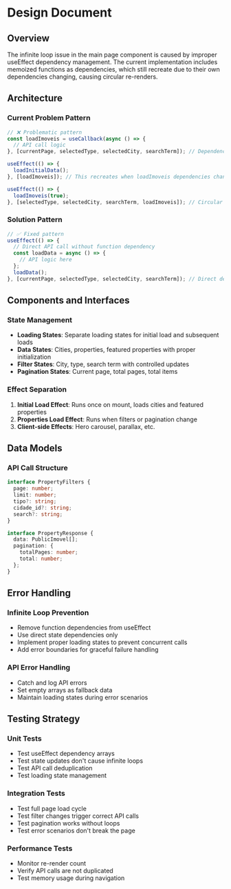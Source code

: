 # Design Document

## Overview

The infinite loop issue in the main page component is caused by improper useEffect dependency management. The current implementation includes memoized functions as dependencies, which still recreate due to their own dependencies changing, causing circular re-renders.

## Architecture

### Current Problem Pattern
```typescript
// ❌ Problematic pattern
const loadImoveis = useCallback(async () => {
  // API call logic
}, [currentPage, selectedType, selectedCity, searchTerm]); // Dependencies change frequently

useEffect(() => {
  loadInitialData();
}, [loadImoveis]); // This recreates when loadImoveis dependencies change

useEffect(() => {
  loadImoveis(true);
}, [selectedType, selectedCity, searchTerm, loadImoveis]); // Circular dependency
```

### Solution Pattern
```typescript
// ✅ Fixed pattern
useEffect(() => {
  // Direct API call without function dependency
  const loadData = async () => {
    // API logic here
  };
  loadData();
}, [currentPage, selectedType, selectedCity, searchTerm]); // Direct dependencies only
```

## Components and Interfaces

### State Management
- **Loading States**: Separate loading states for initial load and subsequent loads
- **Data States**: Cities, properties, featured properties with proper initialization
- **Filter States**: City, type, search term with controlled updates
- **Pagination States**: Current page, total pages, total items

### Effect Separation
1. **Initial Load Effect**: Runs once on mount, loads cities and featured properties
2. **Properties Load Effect**: Runs when filters or pagination change
3. **Client-side Effects**: Hero carousel, parallax, etc.

## Data Models

### API Call Structure
```typescript
interface PropertyFilters {
  page: number;
  limit: number;
  tipo?: string;
  cidade_id?: string;
  search?: string;
}

interface PropertyResponse {
  data: PublicImovel[];
  pagination: {
    totalPages: number;
    total: number;
  };
}
```

## Error Handling

### Infinite Loop Prevention
- Remove function dependencies from useEffect
- Use direct state dependencies only
- Implement proper loading states to prevent concurrent calls
- Add error boundaries for graceful failure handling

### API Error Handling
- Catch and log API errors
- Set empty arrays as fallback data
- Maintain loading states during error scenarios

## Testing Strategy

### Unit Tests
- Test useEffect dependency arrays
- Test state updates don't cause infinite loops
- Test API call deduplication
- Test loading state management

### Integration Tests
- Test full page load cycle
- Test filter changes trigger correct API calls
- Test pagination works without loops
- Test error scenarios don't break the page

### Performance Tests
- Monitor re-render count
- Verify API calls are not duplicated
- Test memory usage during navigation